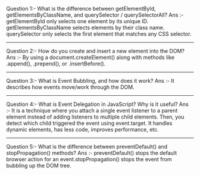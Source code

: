 Question 1:- What is the difference between getElementById, getElementsByClassName, and querySelector / querySelectorAll?
Ans :- getElementById only selects one element by its unique ID. getElementsByClassName selects elements by their class name. querySelector only selects the first element that matches any CSS selector.
___
Question 2:- How do you create and insert a new element into the DOM?
Ans :- By using a document.createElement() along with methods like .append(), .prepend(), or .insertBefore().
___
Question 3:- What is Event Bubbling, and how does it work?
Ans :- It describes how events move/work through the DOM.
___
Question 4:- What is Event Delegation in JavaScript? Why is it useful?
Ans :- It is a technique where you attach a single event listener to a parent element instead of adding listeners to multiple child elements. Then, you detect which child triggered the event using event.target. It handles dynamic elements, has less code, improves performance, etc.
___
Question 5:- What is the difference between preventDefault() and stopPropagation() methods?
Ans :- preventDefault() stops the default browser action for an event.stopPropagation() stops the event from bubbling up the DOM tree.

